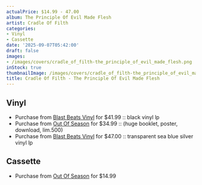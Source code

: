```yaml
---
actualPrice: $14.99 - 47.00
album: The Principle Of Evil Made Flesh
artist: Cradle Of Filth
categories:
- Vinyl
- Cassette
date: '2025-09-07T05:42:00'
draft: false
images:
- /images/covers/cradle_of_filth-the_principle_of_evil_made_flesh.png
inStock: true
thumbnailImage: /images/covers/cradle_of_filth-the_principle_of_evil_made_flesh-thumb.png
title: Cradle Of Filth - The Principle Of Evil Made Flesh
---
```


## Vinyl
* Purchase from [Blast Beats Vinyl](https://blastbeatsvinyl.com/products/cradle-of-filth-the-principle-of-evil-made-flesh-classic-black-vinyl-lp) for $41.99 :: black vinyl lp
* Purchase from [Out Of Season](https://www.outofseasonlabel.com/products/cradle-of-filth-the-principle-of-evil-made-flesh-vinyl-lp-2nd-press-preorder) for $34.99 :: (huge booklet, poster, download, lim.500)
* Purchase from [Blast Beats Vinyl](https://blastbeatsvinyl.com/products/cradle-of-filth-the-principle-of-evil-made-flesh-transparent-sea-blue-silver-vinyl-lp) for $47.00 :: transparent sea blue silver vinyl lp
## Cassette
* Purchase from [Out Of Season](https://www.outofseasonlabel.com/products/cradle-of-filth-the-principle-of-evil-made-flesh-cassette-tape-preorder) for $14.99
